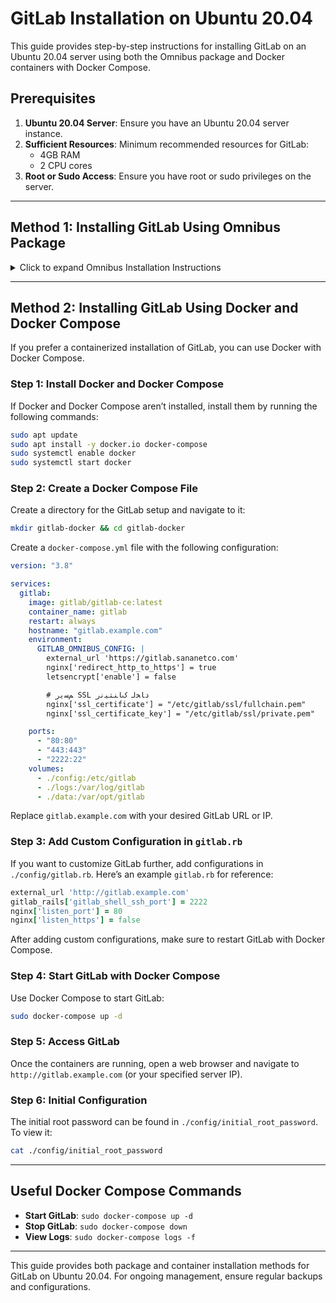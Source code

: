 
# GitLab Installation on Ubuntu 20.04

This guide provides step-by-step instructions for installing GitLab on an Ubuntu 20.04 server using both the Omnibus package and Docker containers with Docker Compose.

## Prerequisites

1. **Ubuntu 20.04 Server**: Ensure you have an Ubuntu 20.04 server instance.
2. **Sufficient Resources**: Minimum recommended resources for GitLab:
   - 4GB RAM
   - 2 CPU cores
3. **Root or Sudo Access**: Ensure you have root or sudo privileges on the server.

---

## Method 1: Installing GitLab Using Omnibus Package

<details>
<summary>Click to expand Omnibus Installation Instructions</summary>

### Step 1: Update the System

Before installing GitLab, update the package index and upgrade installed packages:

```bash
sudo apt update && sudo apt upgrade -y
```

### Step 2: Install Required Dependencies

Install necessary dependencies like `curl` if it's not already installed:

```bash
sudo apt install -y curl openssh-server ca-certificates
```

### Step 3: Install Postfix (Optional)

Postfix is recommended if you want GitLab to send email notifications. During installation, select “Internet Site” and enter your server’s domain name.

```bash
sudo apt install -y postfix
```

### Step 4: Add GitLab Repository and Install GitLab

1. **Add the GitLab Repository**:
   
   ```bash
   curl -sS https://packages.gitlab.com/install/repositories/gitlab/gitlab-ce/script.deb.sh | sudo bash
   ```

2. **Install GitLab**:

   Replace `https://gitlab.example.com` with your actual domain or server IP.

   ```bash
   sudo EXTERNAL_URL="https://gitlab.example.com" apt install -y gitlab-ce
   ```

### Step 5: Configure GitLab

After installation, configure GitLab by running the following command. This will set up GitLab and generate the necessary configuration files.

```bash
sudo gitlab-ctl reconfigure
```

### Step 6: Access GitLab

Once the configuration completes, open a web browser and navigate to your GitLab instance’s URL (e.g., `https://gitlab.example.com`).

</details>

---

## Method 2: Installing GitLab Using Docker and Docker Compose

If you prefer a containerized installation of GitLab, you can use Docker with Docker Compose.

### Step 1: Install Docker and Docker Compose

If Docker and Docker Compose aren’t installed, install them by running the following commands:

```bash
sudo apt update
sudo apt install -y docker.io docker-compose
sudo systemctl enable docker
sudo systemctl start docker
```

### Step 2: Create a Docker Compose File

Create a directory for the GitLab setup and navigate to it:

```bash
mkdir gitlab-docker && cd gitlab-docker
```

Create a `docker-compose.yml` file with the following configuration:

```yaml
version: "3.8"

services:
  gitlab:
    image: gitlab/gitlab-ce:latest
    container_name: gitlab
    restart: always
    hostname: "gitlab.example.com"
    environment:
      GITLAB_OMNIBUS_CONFIG: |
        external_url 'https://gitlab.sananetco.com'
        nginx['redirect_http_to_https'] = true
        letsencrypt['enable'] = false

        # ﻢﺴﯾﺭ SSL ﺩﺎﺨﻟ ﮎﺎﻨﺘﯿﻧﺭ
        nginx['ssl_certificate'] = "/etc/gitlab/ssl/fullchain.pem"
        nginx['ssl_certificate_key'] = "/etc/gitlab/ssl/private.pem"

    ports:
      - "80:80"
      - "443:443"
      - "2222:22"
    volumes:
      - ./config:/etc/gitlab
      - ./logs:/var/log/gitlab
      - ./data:/var/opt/gitlab
```

Replace `gitlab.example.com` with your desired GitLab URL or IP.

### Step 3: Add Custom Configuration in `gitlab.rb`

If you want to customize GitLab further, add configurations in `./config/gitlab.rb`. Here’s an example `gitlab.rb` for reference:

```ruby
external_url 'http://gitlab.example.com'
gitlab_rails['gitlab_shell_ssh_port'] = 2222
nginx['listen_port'] = 80
nginx['listen_https'] = false
```

After adding custom configurations, make sure to restart GitLab with Docker Compose.

### Step 4: Start GitLab with Docker Compose

Use Docker Compose to start GitLab:

```bash
sudo docker-compose up -d
```

### Step 5: Access GitLab

Once the containers are running, open a web browser and navigate to `http://gitlab.example.com` (or your specified server IP).

### Step 6: Initial Configuration

The initial root password can be found in `./config/initial_root_password`. To view it:

```bash
cat ./config/initial_root_password
```

---

## Useful Docker Compose Commands

- **Start GitLab**: `sudo docker-compose up -d`
- **Stop GitLab**: `sudo docker-compose down`
- **View Logs**: `sudo docker-compose logs -f`

---

This guide provides both package and container installation methods for GitLab on Ubuntu 20.04. For ongoing management, ensure regular backups and configurations.
